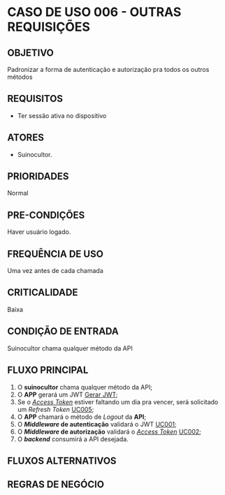 # CASO DE USO 006 - OUTRAS REQUISIÇÕES
## OBJETIVO
Padronizar a forma de autenticação e autorização pra todos os outros métodos

## REQUISITOS
- Ter sessão ativa no dispositivo

## ATORES
- Suinocultor.

## PRIORIDADES
Normal

## PRE-CONDIÇÕES
Haver usuário logado.

## FREQUÊNCIA DE USO
Uma vez antes de cada chamada

## CRITICALIDADE
Baixa

## CONDIÇÃO DE ENTRADA
Suinocultor chama qualquer método da API

## FLUXO PRINCIPAL
1. O **suinocultor** chama qualquer método da API;
2. O **APP** gerará um JWT [Gerar JWT];
3. Se o *[Access Token]* estiver faltando um dia pra vencer, será solicitado um *Refresh Token* [UC005];
4. O **APP** chamará o método de *Logout* da **API**;
5. O ***Middleware* de autenticação** validará o JWT [UC001];
6. O ***Middleware* de autorização** validará o *[Access Token]* [UC002];
7. O ***backend*** consumirá a API desejada.

## FLUXOS ALTERNATIVOS

## REGRAS DE NEGÓCIO


[//]: # (REFERENCE LINKS)

[Gerar JWT]: <../policy/gerar-jwt.md>
[Access Token]: <../policy/access-token.md>
[UC001]: <./uc001-validar-jwt.md>
[UC002]: <./uc002-validar-access-token.md>
[UC005]: <./uc005-refresh-token.md>